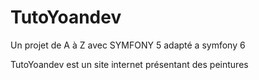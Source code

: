 # TutoYoandev

Un projet de A à Z avec SYMFONY 5 adapté a symfony 6

TutoYoandev est un site internet présentant des peintures